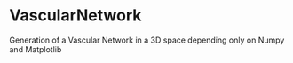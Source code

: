 # VascularNetwork
Generation of a Vascular Network in a 3D space depending only on Numpy and Matplotlib
